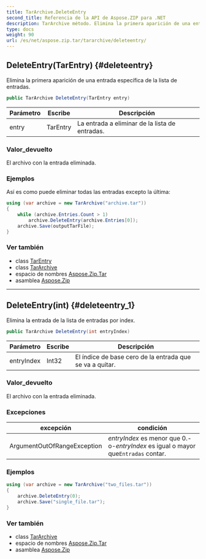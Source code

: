 ```yaml
---
title: TarArchive.DeleteEntry
second_title: Referencia de la API de Aspose.ZIP para .NET
description: TarArchive método. Elimina la primera aparición de una entrada específica de la lista de entradas.
type: docs
weight: 90
url: /es/net/aspose.zip.tar/tararchive/deleteentry/
---
```

## DeleteEntry(TarEntry) {#deleteentry}

Elimina la primera aparición de una entrada específica de la lista de entradas.

```csharp
public TarArchive DeleteEntry(TarEntry entry)
```

| Parámetro | Escribe | Descripción |
| --- | --- | --- |
| entry | TarEntry | La entrada a eliminar de la lista de entradas. |

### Valor_devuelto

El archivo con la entrada eliminada.

### Ejemplos

Así es como puede eliminar todas las entradas excepto la última:

```csharp
using (var archive = new TarArchive("archive.tar"))
{
    while (archive.Entries.Count > 1)
        archive.DeleteEntry(archive.Entries[0]);
    archive.Save(outputTarFile);
}
```

### Ver también

* class [TarEntry](../../tarentry/)
* class [TarArchive](../)
* espacio de nombres [Aspose.Zip.Tar](../../tararchive/)
* asamblea [Aspose.Zip](../../../)

---

## DeleteEntry(int) {#deleteentry_1}

Elimina la entrada de la lista de entradas por index.

```csharp
public TarArchive DeleteEntry(int entryIndex)
```

| Parámetro | Escribe | Descripción |
| --- | --- | --- |
| entryIndex | Int32 | El índice de base cero de la entrada que se va a quitar. |

### Valor_devuelto

El archivo con la entrada eliminada.

### Excepciones

| excepción | condición |
| --- | --- |
| ArgumentOutOfRangeException | *entryIndex* es menor que 0.-o-*entryIndex* es igual o mayor que`Entradas` contar. |

### Ejemplos

```csharp
using (var archive = new TarArchive("two_files.tar"))
{
    archive.DeleteEntry(0);
    archive.Save("single_file.tar");
}
```

### Ver también

* class [TarArchive](../)
* espacio de nombres [Aspose.Zip.Tar](../../tararchive/)
* asamblea [Aspose.Zip](../../../)


